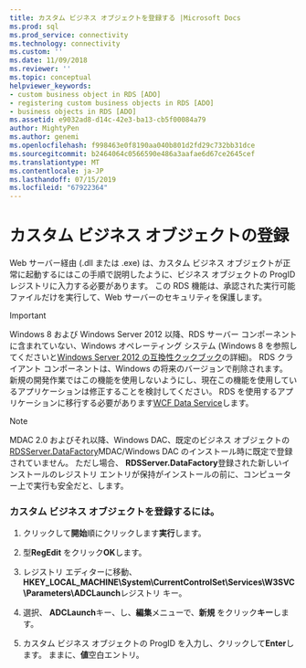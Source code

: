 ```yaml
---
title: カスタム ビジネス オブジェクトを登録する |Microsoft Docs
ms.prod: sql
ms.prod_service: connectivity
ms.technology: connectivity
ms.custom: ''
ms.date: 11/09/2018
ms.reviewer: ''
ms.topic: conceptual
helpviewer_keywords:
- custom business object in RDS [ADO]
- registering custom business objects in RDS [ADO]
- business objects in RDS [ADO]
ms.assetid: e9032ad8-d14c-42e3-ba13-cb5f00084a79
author: MightyPen
ms.author: genemi
ms.openlocfilehash: f998463e0f8190aa040b801d2fd29c732bb31dce
ms.sourcegitcommit: b2464064c0566590e486a3aafae6d67ce2645cef
ms.translationtype: MT
ms.contentlocale: ja-JP
ms.lasthandoff: 07/15/2019
ms.locfileid: "67922364"
---
```

# <a name="registering-a-custom-business-object"></a>カスタム ビジネス オブジェクトの登録
Web サーバー経由 (.dll または .exe) は、カスタム ビジネス オブジェクトが正常に起動するにはこの手順で説明したように、ビジネス オブジェクトの ProgID レジストリに入力する必要があります。 この RDS 機能は、承認された実行可能ファイルだけを実行して、Web サーバーのセキュリティを保護します。  
  
> [!IMPORTANT]
>  Windows 8 および Windows Server 2012 以降、RDS サーバー コンポーネントに含まれていない、Windows オペレーティング システム (Windows 8 を参照してくださいと[Windows Server 2012 の互換性クックブック](https://www.microsoft.com/download/details.aspx?id=27416)の詳細)。 RDS クライアント コンポーネントは、Windows の将来のバージョンで削除されます。 新規の開発作業ではこの機能を使用しないようにし、現在この機能を使用しているアプリケーションは修正することを検討してください。 RDS を使用するアプリケーションに移行する必要があります[WCF Data Service](https://go.microsoft.com/fwlink/?LinkId=199565)します。  
  
> [!NOTE]
>  MDAC 2.0 およびそれ以降、Windows DAC、既定のビジネス オブジェクトの[RDSServer.DataFactory](../../../ado/reference/rds-api/datafactory-object-rdsserver.md)MDAC/Windows DAC のインストール時に既定で登録されていません。 ただし場合、 **RDSServer.DataFactory**登録された新しいインストールのレジストリ エントリが保持がインストールの前に、コンピューター上で実行も安全だと、します。  
  
### <a name="to-register-a-custom-business-object"></a>カスタム ビジネス オブジェクトを登録するには。  
  
1.  クリックして**開始**順にクリックします**実行**します。  
  
2.  型**RegEdit**  をクリック**OK**します。  
  
3.  レジストリ エディターに移動、 **HKEY_LOCAL_MACHINE\System\CurrentControlSet\Services\W3SVC\Parameters\ADCLaunch**レジストリ キー。  
  
4.  選択、 **ADCLaunch**キー、し、**編集**メニューで、**新規** をクリック**キー**します。  
  
5.  カスタム ビジネス オブジェクトの ProgID を入力し、クリックして**Enter**します。 ままに、**値**空白エントリ。


